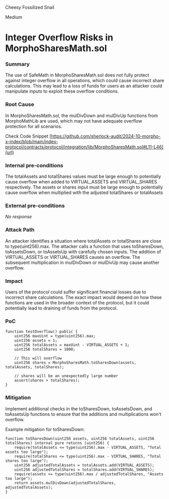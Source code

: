 Cheesy Fossilized Snail

Medium

# Integer Overflow Risks in MorphoSharesMath.sol

### Summary

The use of SafeMath in MorphoSharesMath.sol does not fully protect against integer overflow in all operations, which could cause incorrect share calculations. This may lead to a loss of funds for users as an attacker could manipulate inputs to exploit these overflow conditions.

### Root Cause

In MorphoSharesMath.sol, the mulDivDown and mulDivUp functions from MorphoMathLib are used, which may not have adequate overflow protection for all scenarios.

Check Code Snippet
[https://github.com/sherlock-audit/2024-10-morpho-x-index/blob/main/index-protocol/contracts/protocol/integration/lib/MorphoSharesMath.sol#L11-L46](url)

### Internal pre-conditions

 The totalAssets and totalShares values must be large enough to potentially cause overflow when added to VIRTUAL_ASSETS and VIRTUAL_SHARES respectively.
The assets or shares input must be large enough to potentially cause overflow when multiplied with the adjusted totalShares or totalAssets

### External pre-conditions

_No response_

### Attack Path

An attacker identifies a situation where totalAssets or totalShares are close to type(uint256).max.
The attacker calls a function that uses toSharesDown, toAssetsDown, or toAssetsUp with carefully chosen inputs.
The addition of VIRTUAL_ASSETS or VIRTUAL_SHARES causes an overflow.
The subsequent multiplication in mulDivDown or mulDivUp may cause another overflow.

### Impact

Users of the protocol could suffer significant financial losses due to incorrect share calculations. The exact impact would depend on how these functions are used in the broader context of the protocol, but it could potentially lead to draining of funds from the protocol.

### PoC

```solidity
function testOverflow() public {
    uint256 maxUint = type(uint256).max;
    uint256 assets = 1;
    uint256 totalAssets = maxUint - VIRTUAL_ASSETS + 1;
    uint256 totalShares = 1000;

    // This will overflow
    uint256 shares = MorphoSharesMath.toSharesDown(assets, totalAssets, totalShares);

    // shares will be an unexpectedly large number
    assert(shares > totalShares);
}
```

### Mitigation

Implement additional checks in the toSharesDown, toAssetsDown, and toAssetsUp functions to ensure that the additions and multiplications won't overflow.

Example mitigation for toSharesDown:

```solidity
function toSharesDown(uint256 assets, uint256 totalAssets, uint256 totalShares) internal pure returns (uint256) {
    require(totalAssets <= type(uint256).max - VIRTUAL_ASSETS, "Total assets too large");
    require(totalShares <= type(uint256).max - VIRTUAL_SHARES, "Total shares too large");
    uint256 adjustedTotalAssets = totalAssets.add(VIRTUAL_ASSETS);
    uint256 adjustedTotalShares = totalShares.add(VIRTUAL_SHARES);
    require(assets <= type(uint256).max / adjustedTotalShares, "Assets too large");
    return assets.mulDivDown(adjustedTotalShares, adjustedTotalAssets);
}
```